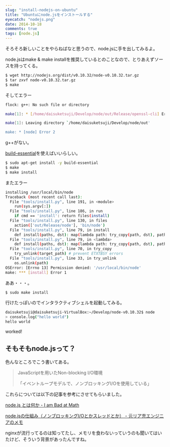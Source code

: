 ```yaml
---
slug: "install-nodejs-on-ubuntu"
title: "Ubuntuにnode.jsをインストールする"
eyecatch: "nodejs.png"
date: 2014-10-18
comments: true
tags: [node.js]
---
```


そろそろ新しいことをやらねばなと思うので、node.jsに手を出してみるよ。

node.jsはmake & make installを推奨しているとのことなので、とりあえずソースを持ってくる。

``` sh
$ wget http://nodejs.org/dist/v0.10.32/node-v0.10.32.tar.gz
$ tar zxvf node-v0.10.32.tar.gz
$ make
```

そしてエラー

``` sh
flock: g++: No such file or directory

make[1]: * [/home/daisuketsuji/Develop/node/out/Release/openssl-cli] Error 69

make[1]: Leaving directory `/home/daisuketsuji/Develop/node/out'

make: * [node] Error 2
```

g++がない。

[build-essential](http://packages.ubuntu.com/lucid/build-essential)を使えばいいらしい。

``` sh
$ sudo apt-get install -y build-essential
$ make
$ make install
```

またエラー

``` sh
installing /usr/local/bin/node
Traceback (most recent call last):
  File "tools/install.py", line 191, in <module>
    run(sys.argv[:])
  File "tools/install.py", line 186, in run
    if cmd == 'install': return files(install)
  File "tools/install.py", line 130, in files
    action(['out/Release/node'], 'bin/node')
  File "tools/install.py", line 79, in install
    def install(paths, dst): map(lambda path: try_copy(path, dst), paths)
  File "tools/install.py", line 79, in <lambda>
    def install(paths, dst): map(lambda path: try_copy(path, dst), paths)
  File "tools/install.py", line 70, in try_copy
    try_unlink(target_path) # prevent ETXTBSY errors
  File "tools/install.py", line 33, in try_unlink
    os.unlink(path)
OSError: [Errno 13] Permission denied: '/usr/local/bin/node'
make: *** [install] Error 1
```

ああ・・・。

``` sh
$ sudo make install
```

行けたっぽいのでインタラクティブシェルを起動してみる。

``` sh
daisuketsuji@daisuketsuji-VirtualBox:~/Develop/node-v0.10.32$ node
> console.log("hello world")
hello world
```

worked!

## そもそもnode.jsって？

色んなところでこう書いてある。

> JavaScriptを用いたNon-blocking I/O環境
>
> 「イベントループモデルで、ノンブロッキングI/Oを使用している」

これらについては以下の記事を参考にさせてもらいました。

[node.js とは何か - I am Bad at Math](http://d.hatena.ne.jp/badatmath/20101020/1287587240)

[node.jsの仕組み（ノンブロッキングI/Oとかスレッドとか） - 元リア充エンジニアのメモ](http://satoshun00.hatenadiary.com/entry/2012/08/02/172936)

nginxが流行ってるのは知ってたし、メモリを食わないっていうのも聞いてはいたけど、そういう背景があったんですね。


